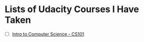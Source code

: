 # Lists of Udacity Courses I Have Taken

- [ ] [Intro to Computer Science - CS101](https://classroom.udacity.com/courses/cs101)
